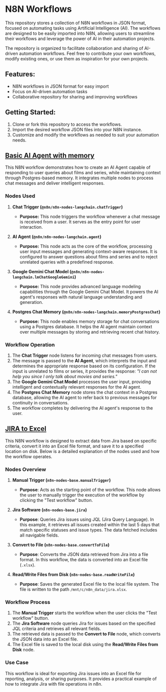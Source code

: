 # N8N Workflows

This repository stores a collection of N8N workflows in JSON format, focused on automating tasks using Artificial Intelligence (AI). The workflows are designed to be easily imported into N8N, allowing users to streamline their workflows and leverage the power of AI in their automation projects.

The repository is organized to facilitate collaboration and sharing of AI-driven automation workflows. Feel free to contribute your own workflows, modify existing ones, or use them as inspiration for your own projects.

## Features:
- N8N workflows in JSON format for easy import
- Focus on AI-driven automation tasks
- Collaborative repository for sharing and improving workflows

## Getting Started:
1. Clone or fork this repository to access the workflows.
2. Import the desired workflow JSON files into your N8N instance.
3. Customize and modify the workflows as needed to suit your automation needs.

## [Basic AI Agent with memory](./0_basic_ai_agent_with_postgres_memory.json)

This N8N workflow demonstrates how to create an AI Agent capable of responding to user queries about films and series, while maintaining context through Postgres-based memory. It integrates multiple nodes to process chat messages and deliver intelligent responses.

### Nodes Used

1. **Chat Trigger (`@n8n/n8n-nodes-langchain.chatTrigger`)**  
   - **Purpose:** This node triggers the workflow whenever a chat message is received from a user. It serves as the entry point for user interaction.

2. **AI Agent (`@n8n/n8n-nodes-langchain.agent`)**  
   - **Purpose:** This node acts as the core of the workflow, processing user input messages and generating context-aware responses. It is configured to answer questions about films and series and to reject unrelated queries with a predefined response.

3. **Google Gemini Chat Model (`@n8n/n8n-nodes-langchain.lmChatGoogleGemini`)**  
   - **Purpose:** This node provides advanced language modeling capabilities through the Google Gemini Chat Model. It powers the AI agent's responses with natural language understanding and generation.

4. **Postgres Chat Memory (`@n8n/n8n-nodes-langchain.memoryPostgresChat`)**  
   - **Purpose:** This node enables memory storage for chat conversations using a Postgres database. It helps the AI agent maintain context over multiple messages by storing and retrieving recent chat history.

### Workflow Operation

1. The **Chat Trigger** node listens for incoming chat messages from users.
2. The message is passed to the **AI Agent**, which interprets the input and determines the appropriate response based on its configuration. If the input is unrelated to films or series, it provides the response: *"I can not help you since I only talk about movies and series."*
3. The **Google Gemini Chat Model** processes the user input, providing intelligent and contextually relevant responses for the AI agent.
4. The **Postgres Chat Memory** node stores the chat context in a Postgres database, allowing the AI agent to refer back to previous messages for continuity in conversations.
5. The workflow completes by delivering the AI agent's response to the user.


## [JIRA to Excel](./1_jira_to_excel.json)

This N8N workflow  is designed to extract data from Jira based on specific criteria, convert it into an Excel file format, and save it to a specified location on disk. Below is a detailed explanation of the nodes used and how the workflow operates.

### Nodes Overview

1. **Manual Trigger (`n8n-nodes-base.manualTrigger`)**  
   - **Purpose**: Acts as the starting point of the workflow. This node allows the user to manually trigger the execution of the workflow by clicking the "Test workflow" button.

2. **Jira Software (`n8n-nodes-base.jira`)**  
   - **Purpose**: Queries Jira issues using JQL (Jira Query Language). In this example, it retrieves all issues created within the last 5 days that match specific statuses and issue types. The data fetched includes all navigable fields.

3. **Convert to File (`n8n-nodes-base.convertToFile`)**  
   - **Purpose**: Converts the JSON data retrieved from Jira into a file format. In this workflow, the data is converted into an Excel file (`.xlsx`).

4. **Read/Write Files from Disk (`n8n-nodes-base.readWriteFile`)**  
   - **Purpose**: Saves the generated Excel file to the local file system. The file is written to the path `/mnt/c/n8n_data/jira.xlsx`.

### Workflow Process

1. The **Manual Trigger** starts the workflow when the user clicks the "Test workflow" button.
2. The **Jira Software** node queries Jira for issues based on the specified JQL criteria and retrieves all relevant fields.
3. The retrieved data is passed to the **Convert to File** node, which converts the JSON data into an Excel file.
4. The Excel file is saved to the local disk using the **Read/Write Files from Disk** node.

### Use Case

This workflow is ideal for exporting Jira issues into an Excel file for reporting, analysis, or sharing purposes. It provides a practical example of how to integrate Jira with file operations in n8n.
